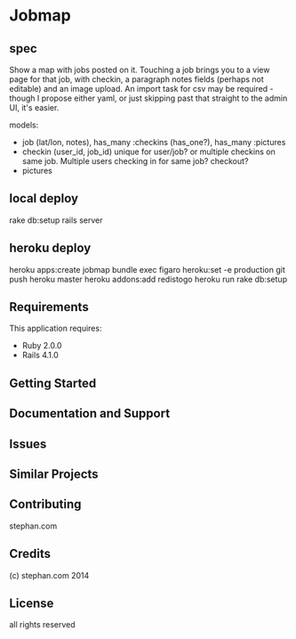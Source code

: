 Jobmap
================

spec
----

Show a map with jobs posted on it.  Touching a job brings you to a view page for that job, with checkin, a paragraph notes fields (perhaps not editable) and an image upload.  An import task for csv may be required - though I propose either yaml, or just skipping past that straight to the admin UI, it's easier.

models:
* job (lat/lon, notes), has_many :checkins (has_one?), has_many :pictures
* checkin (user_id, job_id) unique for user/job? or multiple checkins on same job.  Multiple users checking in for same job? checkout?
* pictures 

local deploy
------------

rake db:setup
rails server

heroku deploy
-------------

heroku apps:create jobmap
bundle exec figaro heroku:set -e production
git push heroku master
heroku addons:add redistogo
heroku run rake db:setup

Requirements
-------------

This application requires:

- Ruby 2.0.0
- Rails 4.1.0

Getting Started
---------------

Documentation and Support
-------------------------

Issues
-------------

Similar Projects
----------------

Contributing
------------

stephan.com

Credits
-------

(c) stephan.com 2014

License
-------

all rights reserved